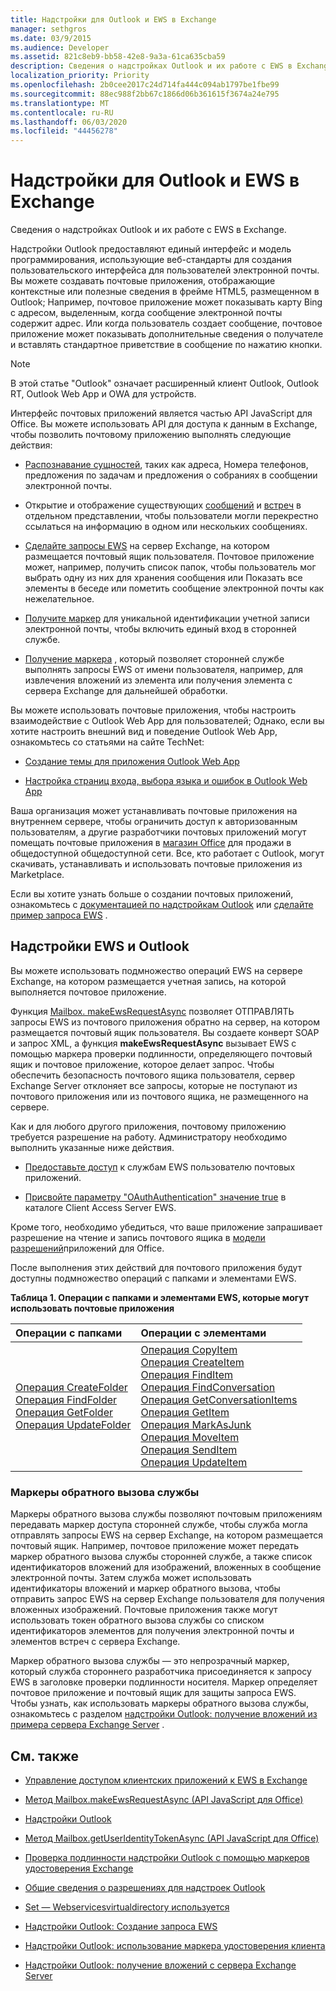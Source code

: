 ```yaml
---
title: Надстройки для Outlook и EWS в Exchange
manager: sethgros
ms.date: 03/9/2015
ms.audience: Developer
ms.assetid: 821c8eb9-bb58-42e8-9a3a-61ca635cba59
description: Сведения о надстройках Outlook и их работе с EWS в Exchange.
localization_priority: Priority
ms.openlocfilehash: 2b0cee2017c24d714fa444c094ab1797be1fbe99
ms.sourcegitcommit: 88ec988f2bb67c1866d06b361615f3674a24e795
ms.translationtype: MT
ms.contentlocale: ru-RU
ms.lasthandoff: 06/03/2020
ms.locfileid: "44456278"
---
```

# <a name="outlook-add-ins-and-ews-in-exchange"></a>Надстройки для Outlook и EWS в Exchange

Сведения о надстройках Outlook и их работе с EWS в Exchange.

Надстройки Outlook предоставляют единый интерфейс и модель программирования, использующие веб-стандарты для создания пользовательского интерфейса для пользователей электронной почты. Вы можете создавать почтовые приложения, отображающие контекстные или полезные сведения в фрейме HTML5, размещенном в Outlook; Например, почтовое приложение может показывать карту Bing с адресом, выделенным, когда сообщение электронной почты содержит адрес. Или когда пользователь создает сообщение, почтовое приложение может показывать дополнительные сведения о получателе и вставлять стандартное приветствие в сообщение по нажатию кнопки.

> [!NOTE]
> В этой статье "Outlook" означает расширенный клиент Outlook, Outlook RT, Outlook Web App и OWA для устройств.

Интерфейс почтовых приложений является частью API JavaScript для Office. Вы можете использовать API для доступа к данным в Exchange, чтобы позволить почтовому приложению выполнять следующие действия:

- [Распознавание сущностей](https://msdn.microsoft.com/library/a6b0904b-afe9-4882-9136-3d8cfd57fcf8%28Office.15%29.aspx), таких как адреса, Номера телефонов, предложения по задачам и предложения о собраниях в сообщении электронной почты.

- Открытие и отображение существующих [сообщений](https://msdn.microsoft.com/library/d0bca550-70c3-457c-85f8-e19b39e3b892%28Office.15%29.aspx) и [встреч](https://msdn.microsoft.com/library/6cfbc29d-8581-474e-9a8b-510471e4bf8b%28Office.15%29.aspx) в отдельном представлении, чтобы пользователи могли перекрестно ссылаться на информацию в одном или нескольких сообщениях.

- [Сделайте запросы EWS](https://msdn.microsoft.com/library/2ec380e0-4a67-4146-92a6-6a39f65dc6f2%28Office.15%29.aspx) на сервер Exchange, на котором размещается почтовый ящик пользователя. Почтовое приложение может, например, получить список папок, чтобы пользователь мог выбрать одну из них для хранения сообщения или Показать все элементы в беседе или пометить сообщение электронной почты как нежелательное.

- [Получите маркер](https://msdn.microsoft.com/library/c658518b-6867-41a0-99cf-810303e4c539%28Office.15%29.aspx) для уникальной идентификации учетной записи электронной почты, чтобы включить единый вход в сторонней службе.

- [Получение маркера](https://msdn.microsoft.com/library/c658518b-6867-41a0-99cf-810303e4c539%28Office.15%29.aspx) , который позволяет сторонней службе выполнять запросы EWS от имени пользователя, например, для извлечения вложений из элемента или получения элемента с сервера Exchange для дальнейшей обработки.

Вы можете использовать почтовые приложения, чтобы настроить взаимодействие с Outlook Web App для пользователей; Однако, если вы хотите настроить внешний вид и поведение Outlook Web App, ознакомьтесь со статьями на сайте TechNet:

- [Создание темы для приложения Outlook Web App](https://technet.microsoft.com/library/bb201700%28v=exchg.150%29.aspx)

- [Настройка страниц входа, выбора языка и ошибок в Outlook Web App](https://technet.microsoft.com/library/ee633483%28v=exchg.150%29.aspx)

Ваша организация может устанавливать почтовые приложения на внутреннем сервере, чтобы ограничить доступ к авторизованным пользователям, а другие разработчики почтовых приложений могут помещать почтовые приложения в [магазин Office](https://office.microsoft.com/store/) для продажи в общедоступной общедоступной сети. Все, кто работает с Outlook, могут скачивать, устанавливать и использовать почтовые приложения из Marketplace.

Если вы хотите узнать больше о создании почтовых приложений, ознакомьтесь с [документацией по надстройкам Outlook](/outlook/add-ins) или [сделайте пример запроса EWS](https://code.msdn.microsoft.com/exchange/Mail-apps-for-Outlook-Make-770b2528) .

## <a name="ews-and-outlook-add-ins"></a>Надстройки EWS и Outlook

Вы можете использовать подмножество операций EWS на сервере Exchange, на котором размещается учетная запись, на которой выполняется почтовое приложение.

Функция [Mailbox. makeEwsRequestAsync](https://msdn.microsoft.com/library/2ec380e0-4a67-4146-92a6-6a39f65dc6f2%28Office.15%29.aspx) позволяет ОТПРАВЛЯТЬ запросы EWS из почтового приложения обратно на сервер, на котором размещается почтовый ящик пользователя. Вы создаете конверт SOAP и запрос XML, а функция **makeEwsRequestAsync** вызывает EWS с помощью маркера проверки подлинности, определяющего почтовый ящик и почтовое приложение, которое делает запрос. Чтобы обеспечить безопасность почтового ящика пользователя, сервер Exchange Server отклоняет все запросы, которые не поступают из почтового приложения или из почтового ящика, не размещенного на сервере.

Как и для любого другого приложения, почтовому приложению требуется разрешение на работу. Администратору необходимо выполнить указанные ниже действия.

- [Предоставьте доступ](controlling-client-application-access-to-ews-in-exchange.md) к службам EWS пользователю почтовых приложений.

- [Присвойте параметру "OAuthAuthentication" значение true](https://technet.microsoft.com/library/aa997233%28v=exchg.150%29.aspx) в каталоге Client Access Server EWS.

Кроме того, необходимо убедиться, что ваше приложение запрашивает разрешение на чтение и запись почтового ящика в [модели разрешений](how-to-set-folder-permissions-for-another-user-by-using-ews-in-exchange.md)приложений для Office.

После выполнения этих действий для почтового приложения будут доступны подмножество операций с папками и элементами EWS.

**Таблица 1. Операции с папками и элементами EWS, которые могут использовать почтовые приложения**

|**Операции с папками**|**Операции с элементами**|
|:-----|:-----|
|[Операция CreateFolder](https://msdn.microsoft.com/library/6f6c334c-b190-4e55-8f0a-38f2a018d1b3%28Office.15%29.aspx) <br/> [Операция FindFolder](https://msdn.microsoft.com/library/7a9855aa-06cc-45ba-ad2a-645c15b7d031%28Office.15%29.aspx) <br/> [Операция GetFolder](https://msdn.microsoft.com/library/355bcf93-dc71-4493-b177-622afac5fdb9%28Office.15%29.aspx) <br/> [Операция UpdateFolder](https://msdn.microsoft.com/library/3494c996-b834-4813-b1ca-d99642d8b4e7%28Office.15%29.aspx) <br/> |[Операция CopyItem](https://msdn.microsoft.com/library/bcc68f9e-d511-4c29-bba6-ed535524624a%28Office.15%29.aspx) <br/> [Операция CreateItem](https://msdn.microsoft.com/library/78a52120-f1d0-4ed7-8748-436e554f75b6%28Office.15%29.aspx) <br/> [Операция FindItem](https://msdn.microsoft.com/library/ebad6aae-16e7-44de-ae63-a95b24539729%28Office.15%29.aspx) <br/> [Операция FindConversation](https://msdn.microsoft.com/library/2384908a-c203-45b6-98aa-efd6a4c23aac%28Office.15%29.aspx) <br/> [Операция GetConversationItems](https://msdn.microsoft.com/library/8ae00a99-b37b-4194-829c-fe300db6ab99%28Office.15%29.aspx) <br/> [Операция GetItem](https://msdn.microsoft.com/library/e3590b8b-c2a7-4dad-a014-6360197b68e4%28Office.15%29.aspx) <br/> [Операция MarkAsJunk](https://msdn.microsoft.com/library/1f71f04d-56a9-4fee-a4e7-d1034438329e%28Office.15%29.aspx) <br/> [Операция MoveItem](https://msdn.microsoft.com/library/dcf40fa7-7796-4a5c-bf5b-7a509a18d208%28Office.15%29.aspx) <br/> [Операция SendItem](https://msdn.microsoft.com/library/337b89ef-e1b7-45ed-92f3-8abe4200e4c7%28Office.15%29.aspx) <br/> [Операция UpdateItem](https://msdn.microsoft.com/library/5d027523-e0bc-4da2-b60b-0cb9fc1fdfe4%28Office.15%29.aspx) <br/> |

### <a name="service-callback-tokens"></a>Маркеры обратного вызова службы

Маркеры обратного вызова службы позволяют почтовым приложениям передавать маркер доступа сторонней службе, чтобы служба могла отправлять запросы EWS на сервер Exchange, на котором размещается почтовый ящик. Например, почтовое приложение может передать маркер обратного вызова службы сторонней службе, а также список идентификаторов вложений для изображений, вложенных в сообщение электронной почты. Затем служба может использовать идентификаторы вложений и маркер обратного вызова, чтобы отправить запрос EWS на сервер Exchange пользователя для получения вложенных изображений. Почтовые приложения также могут использовать токен обратного вызова службы со списком идентификаторов элементов для получения электронной почты и элементов встреч с сервера Exchange.

Маркер обратного вызова службы — это непрозрачный маркер, который служба стороннего разработчика присоединяется к запросу EWS в заголовке проверки подлинности носителя. Маркер определяет почтовое приложение и почтовый ящик для защиты запроса EWS. Чтобы узнать, как использовать маркеры обратного вызова службы, ознакомьтесь с разделом [надстройки Outlook: получение вложений из примера сервера Exchange Server](https://code.msdn.microsoft.com/exchange/Mail-apps-for-Office-Get-38babdc9) .

## <a name="see-also"></a>См. также


- [Управление доступом клиентских приложений к EWS в Exchange](controlling-client-application-access-to-ews-in-exchange.md)

- [Метод Mailbox.makeEwsRequestAsync (API JavaScript для Office)](https://msdn.microsoft.com/library/2ec380e0-4a67-4146-92a6-6a39f65dc6f2%28Office.15%29.aspx)

- [Надстройки Outlook](https://docs.microsoft.com/outlook/add-ins)

- [Метод Mailbox.getUserIdentityTokenAsync (API JavaScript для Office)](https://msdn.microsoft.com/library/c658518b-6867-41a0-99cf-810303e4c539%28Office.15%29.aspx)

- [Проверка подлинности надстройки Outlook с помощью маркеров удостоверения Exchange](https://msdn.microsoft.com/library/c0520a1e-d9ba-495a-a99f-6816d7d2a23e%28Office.15%29.aspx)

- [Общие сведения о разрешениях для надстроек Outlook](https://docs.microsoft.com/outlook/add-ins/understanding-outlook-add-in-permissions)

- [Set — Webservicesvirtualdirectory используется](https://technet.microsoft.com/library/aa997233%28v=exchg.150%29.aspx)

- [Надстройки Outlook: Создание запроса EWS](https://code.msdn.microsoft.com/office/Mail-apps-for-Outlook-Make-770b2528)

- [Надстройки Outlook: использование маркера удостоверения клиента](https://code.msdn.microsoft.com/Mail-apps-for-Outlook-Use-b20a66b6)

- [Надстройки Outlook: получение вложений с сервера Exchange Server](https://code.msdn.microsoft.com/office/Mail-apps-for-Office-Get-38babdc9)
